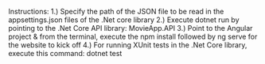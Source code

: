 Instructions:
1.) Specify the path of the JSON file to be read in the appsettings.json files of the .Net core library
2.) Execute dotnet run by pointing to the .Net Core API library: MovieApp.API
3.) Point to the Angular project & from the terminal, execute the npm install followed by ng serve for the website to kick off 
4.) For running XUnit tests in the .Net Core library, execute this command: dotnet test
